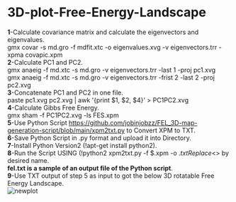 # 3D-plot-Free-Energy-Landscape
**1**-Calculate covariance matrix and calculate the eigenvectors and eigenvalues.\
gmx covar -s md.gro -f mdfit.xtc -o eigenvalues.xvg -v eigenvectors.trr -xpma covapic.xpm\
**2**-Calculate PC1 and PC2.\
gmx anaeig -f md.xtc -s md.gro -v eigenvectors.trr -last 1 -proj pc1.xvg\
gmx anaeig -f md.xtc -s md.gro -v eigenvectors.trr -frist 2 -last 2 -proj pc2.xvg\
**3**-Concatenate PC1 and PC2 in one file.\
paste pc1.xvg pc2.xvg  | awk '{print $1, $2, $4}' > PC1PC2.xvg\
**4**-Calculate Gibbs Free Energy.\
gmx sham -f PC1PC2.xvg -ls FES.xpm\
**5**-Use Python Script https://github.com/jobinjobzz/FEL_3D-map-generation-script/blob/main/xpm2txt.py to Convert XPM to TXT.\
**6**-Save Python Script in .py format and upload it into Directory.\
**7**-Install Python Version2 (!apt-get install python2).\
**8**-Run the Script USING (!python2 xpm2txt.py -f $.xpm -o $.txt Replace <$> by desired name.\
**fel.txt is a sample of an output file of the Python script**.\
**9**-Use TXT output of step 5 as input to got the below 3D rotatable Free Energy Landscape.\
![newplot](https://github.com/m-javati98/3D-plot-Free-Energy-Landscape/assets/119846271/87440a47-272b-46fe-bd92-b8db39be1fb4)
